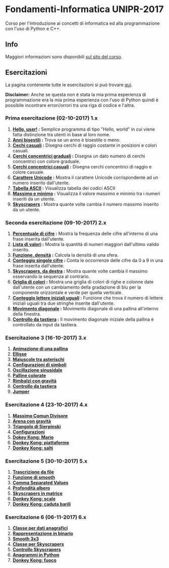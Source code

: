 # Fondamenti-Informatica UNIPR-2017
Corso per l'introduzione ai concetti di informatica ed alla programmazione con l'uso di Python e C++.

## Info
Maggiori informazioni sono disponibili [sul sito del corso](https://tomamic.github.io/).

## Esercitazioni
La pagina contenente tutte le esercitazioni si può trovare  [qui](https://tomamic.github.io/esercizi-2017.html#1
).

**Disclaimer:** Anche se questa non è stata la mia prima esperienza di programmazione era la mia prima esperienza con l'uso di Python quindi è possibile incontrare errori/orrori tra una riga di codice e l'altra.

### Prima esercitazione (02-10-2017) 1.x

 1. **[Hello, user!](https://tomamic.github.io/esercizi-2017.html#3) :** Semplice programma di tipo "Hello, world" in cui viene fatta distinzione tra utenti in base al loro nome.
 2.  **[Anni bisestili](https://tomamic.github.io/esercizi-2017.html#4) :** Trova se un anno è bisestile o meno.
 3. **[Cechi casuali](https://tomamic.github.io/esercizi-2017.html#5) :** Disegna cerchi di raggio costante in posizioni e colori casuali.
 4. **[Cerchi concentrici graduali](https://tomamic.github.io/esercizi-2017.html#6) :** Disegna un dato numero di cerchi concentrici con colore graduale.
 5. **[Cerchi concentrici casuali](https://tomamic.github.io/esercizi-2017.html#7) :** Disegna cerchi concentrici di raggio e colore casuale.
 6. **[Carattere Unicode](https://tomamic.github.io/esercizi-2017.html#8) :** Mostra il carattere Unicode corrispondente ad un numero inserito dall'utente.
 7. **[Tabella ASCII](https://tomamic.github.io/esercizi-2017.html#9) :** Visualizza tabella dei codici ASCII
 8. **[Massimo e minimo](https://tomamic.github.io/esercizi-2017.html#10) :** Visualizza il valore massimo e minimo tra i numeri inseriti da un utente.
 9. **[Skyscrapers](https://tomamic.github.io/esercizi-2017.html#11) :** Mostra quante volte cambia il numero massimo inserito da un utente.

### Seconda esercitazione (09-10-2017) 2.x 

 1. **[Percentuale di cifre](https://tomamic.github.io/esercizi-2017.html#13) :** Mostra la frequenza delle cifre all'interno di una frase inserita dall'utente.
 2. **[Lista di valori](https://tomamic.github.io/esercizi-2017.html#14) :** Mostra la quantità di numeri maggiori dall'ultimo valido inserito.
 3. **[Funzione, densità](https://tomamic.github.io/esercizi-2017.html#15) :** Calcola la densità di una sfera.
 4. **[Conteggio singole cifre](https://tomamic.github.io/esercizi-2017.html#16) :** Conta le occorrenze delle cifre da 0 a 9 in una frase inserita dall'utente.
 5. **[Skyscrapers, da destra](https://tomamic.github.io/esercizi-2017.html#17) :** Mostra quante volte cambia il massimo osservando la sequenza al contrario.
 6. **[Griglia di colori](https://tomamic.github.io/esercizi-2017.html#18) :** Mostra una griglia di colori di righe e colonne date dall'utente con un cambiamento della gradazione di blu per la componente orizzontale e verde per quella verticale.
 7. **[Conteggio lettere iniziali uguali](https://tomamic.github.io/esercizi-2017.html#19) :** Funzione che trova il numero di lettere iniziali uguali tra due stringhe inserite dall'utente.
 8. **[Movimento diagonale](https://tomamic.github.io/esercizi-2017.html#20) :** Movimento diagonale di una pallina all'interno della finestra.
 9. **[Controllo da tastiera](https://tomamic.github.io/esercizi-2017.html#21) :**  Il movimento diagonale iniziale della pallina è controllato da input da tastiera.
### Esercitazione 3 (16-10-2017) 3.x
 1. **[Animazione di una pallina](https://tomamic.github.io/esercizi-2017.html#23)**
 2. **[Ellisse](https://tomamic.github.io/esercizi-2017.html#24)**
 3. **[Maiuscole tra asterischi](https://tomamic.github.io/esercizi-2017.html#25)**
 4. **[Configurazioni di simboli](https://tomamic.github.io/esercizi-2017.html#26)**
 5. **[Oscillazione sinusidale](https://tomamic.github.io/esercizi-2017.html#27)**
 6. **[Palline colorate](https://tomamic.github.io/esercizi-2017.html#28)**
 7. **[Rimbalzi con gravità](https://tomamic.github.io/esercizi-2017.html#29)**
 8. **[Controllo da tastiera](https://tomamic.github.io/esercizi-2017.html#30)**
 9. **[Jumper](https://tomamic.github.io/esercizi-2017.html#31)**
### Esercitazione 4 (23-10-2017) 4.x
 1. **[Massimo Comun Divisore](https://tomamic.github.io/esercizi-2017.html#33)**
 2. **[Arena con gravità](https://tomamic.github.io/esercizi-2017.html#34)**
 3. **[Triangolo di Sierpinski](https://tomamic.github.io/esercizi-2017.html#35)**
 4. **[Configurazioni](https://tomamic.github.io/esercizi-2017.html#36)**
 5. **[Dokey Kong: Mario](https://tomamic.github.io/esercizi-2017.html#37)**
 6. **[Donkey Kong: piattaforme](https://tomamic.github.io/esercizi-2017.html#38)**
 7. **[Donkey Kong: salti](https://tomamic.github.io/esercizi-2017.html#39)**
### Esercitazione 5 (30-10-2017) 5.x
 1. **[Trascrizione da file](https://tomamic.github.io/esercizi-2017.html#41)**
 2. **[Funzione di smooth](https://tomamic.github.io/esercizi-2017.html#42)**
 3. **[Comma Separated Values](https://tomamic.github.io/esercizi-2017.html#43)**
 4. **[Profondità albero](https://tomamic.github.io/esercizi-2017.html#44)**
 5. **[Skyscrapers in matrice](https://tomamic.github.io/esercizi-2017.html#45)**
 6. **[Donkey Kong: scale](https://tomamic.github.io/esercizi-2017.html#46)**
 7. **[Donkey Kong: caduta barili](https://tomamic.github.io/esercizi-2017.html#47)**
### Esercitazione 6 (06-11-2017) 6.x
 1. **[Classe per dati anagrafici](https://tomamic.github.io/esercizi-2017.html#49)**
 2. **[Rappresentazione in binario](https://tomamic.github.io/esercizi-2017.html#50)**
 3. **[Smooth 3x3](https://tomamic.github.io/esercizi-2017.html#51)**
 4. **[Classe per Skyscrapers](https://tomamic.github.io/esercizi-2017.html#52)**
 5. **[Controllo Skyscrapers](https://tomamic.github.io/esercizi-2017.html#53)**
 6. **[Anagrammi in Python](https://tomamic.github.io/esercizi-2017.html#54)**
 7. **[Donkey Kong: fuoco](https://tomamic.github.io/esercizi-2017.html#55)**
 
